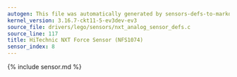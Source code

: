 ```yaml
---
autogen: This file was automatically generated by sensors-defs-to-markdown.py
kernel_version: 3.16.7-ckt11-5-ev3dev-ev3
source_file: drivers/lego/sensors/nxt_analog_sensor_defs.c
source_line: 117
title: HiTechnic NXT Force Sensor (NFS1074)
sensor_index: 8
---
```


{% include sensor.md %}
